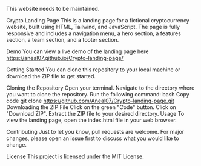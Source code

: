 This website needs to be maintained.

Crypto Landing Page
This is a landing page for a fictional cryptocurrency website, built using HTML, Tailwind, and JavaScript. The page is fully responsive and includes a navigation menu, a hero section, a features section, a team section, and a footer section.

Demo
You can view a live demo of the landing page here
https://aneal07.github.io/Crypto-landing-page/

Getting Started
You can clone this repository to your local machine or download the ZIP file to get started.

Cloning the Repository
Open your terminal.
Navigate to the directory where you want to clone the repository.
Run the following command:
bash
Copy code
git clone https://github.com/Aneal07/Crypto-landing-page.git
Downloading the ZIP File
Click on the green "Code" button.
Click on "Download ZIP".
Extract the ZIP file to your desired directory.
Usage
To view the landing page, open the index.html file in your web browser.

Contributing
Just to let you know, pull requests are welcome. For major changes, please open an issue first to discuss what you would like to change.



License
This project is licensed under the MIT License.
